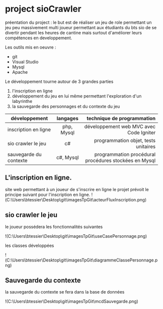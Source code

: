 project sioCrawler
==================

préentation du project : le but est de réaliser un jeu de role permettant un jeu peu massivement  multi joueur permettant aux étudiants du bts sio de se divertir pendant les heures de cantine mais surtout d'améliorer leurs compétences en developpement.

Les outils mis en oeuvre :

* git
* Visual Studio
* Mysql
* Apache

Le développement tourne autour de 3 grandes parties 

1. l'inscription en ligne
2. développement du jeu en lui même permettant l'exploration d'un labyrinthe 
3. la sauvegarde des personnages et du contexte du jeu

|      **développement**      | **langages** |          **technique de programmation**       			|
|-----------------------------|:------------:|---------------------------------------------------------:|
| inscription en ligne		  | php, Mysql   |   développement web MVC avec Code Igniter    			|
| sio crawler le jeu          | c#           |   programmation objet, tests unitaires        			|
| sauvegarde du contexte      | c#, Mysql    |   programmation procédural procédures stockées en Mysql  |

L'inscription en ligne.
-----------------
site web permettant à un joueur de s'inscrire en ligne le projet prévoit le principe suivant pour l'inscription en ligne.
!(C:\Users\btessier\Desktop\git\imagesTpGit\acteurFluxInscription.png)

sio crawler le jeu
-----------------
le joueur possédera les fonctionnalités suivantes

!(C:\Users\btessier\Desktop\git\imagesTpGit\useCasePersonnage.png)

les classes développées

!(C:\Users\btessier\Desktop\git\imagesTpGit\diagrammeClassePersonnage.png)

Sauvegarde du contexte
-----------------
la sauvegarde du contexte se fera dans la base de données

!(C:\Users\btessier\Desktop\git\imagesTpGit\mcdSauvegarde.png)
